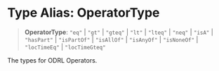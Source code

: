 # Type Alias: OperatorType

> **OperatorType**: `"eq"` \| `"gt"` \| `"gteq"` \| `"lt"` \| `"lteq"` \| `"neq"` \| `"isA"` \| `"hasPart"` \| `"isPartOf"` \| `"isAllOf"` \| `"isAnyOf"` \| `"isNoneOf"` \| `"locTimeEq"` \| `"locTimeGteq"`

The types for ODRL Operators.
